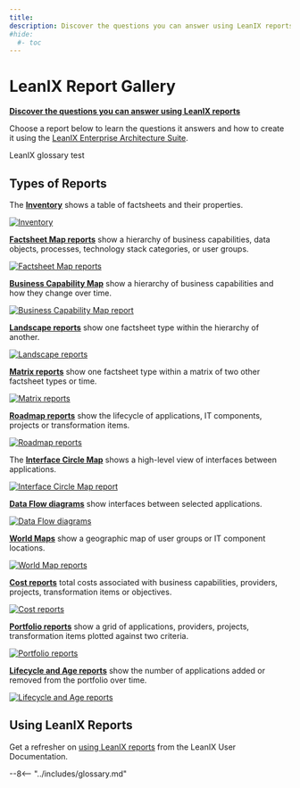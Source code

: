 ```yaml
---
title: 
description: Discover the questions you can answer using LeanIX reports
#hide:
  #- toc
---
```

 
# LeanIX Report Gallery

**[Discover the questions you can answer using LeanIX reports][questions]**

Choose a report below to learn the questions it answers and how to create it using the [LeanIX Enterprise&nbsp;Architecture&nbsp;Suite](https://www.leanix.net/en/solutions/enterprise-architecture-suite).

LeanIX glossary test

## Types of Reports

The **[Inventory][inventory]** shows a table of factsheets and their properties.

[![Inventory](assets/images/inventory-thumbnail.png)][inventory]

**[Factsheet Map reports][factsheet-map]** show a hierarchy of business capabilities, data objects, processes, technology stack categories, or user groups.

[![Factsheet Map reports](assets/images/factsheet-map-thumbnail.png)][factsheet-map]

**[Business Capability Map][business-capability-map]** show a hierarchy of business capabilities and how they change over time.

[![Business Capability Map report](assets/images/business-capability-map-thumbnail.png)][business-capability-map]

**[Landscape reports][landscape]** show one factsheet type within the hierarchy of another. 

[![Landscape reports](assets/images/landscape-thumbnail.png)][landscape]

**[Matrix reports][matrix]** show one factsheet type within a matrix of two other factsheet types or time.

[![Matrix reports](assets/images/matrix-thumbnail.png)][matrix]

**[Roadmap reports][roadmap]** show the lifecycle of applications, IT components, projects or transformation items. 

[![Roadmap reports](assets/images/roadmap-thumbnail.png)][roadmap]

The **[Interface Circle Map][interface]** shows a high-level view of interfaces between applications.

[![Interface Circle Map report](assets/images/interface-circle-map-thumbnail.png)][interface]

**[Data Flow diagrams][data-flow]** show interfaces between selected applications.

[![Data Flow diagrams](assets/images/dataflow-thumbnail.png)][data-flow]

**[World Maps][location]** show a geographic map of user groups or IT component locations.

[![World Map reports](assets/images/world-map-thumbnail.png)][location]

**[Cost reports][cost]** total costs associated with business capabilities, providers, projects, transformation items or objectives.

[![Cost reports](assets/images/cost-thumbnail.png)][cost]

**[Portfolio reports][portfolio]** show a grid of applications, providers, projects, transformation items plotted against two criteria.

[![Portfolio reports](assets/images/portfolio-thumbnail.png)][portfolio]

**[Lifecycle and Age reports][lifecycle-age]** show the number of applications added or removed from the portfolio over time.

[![Lifecycle and Age reports](assets/images/lifecycle-age-thumbnail.png)][lifecycle-age]

## Using LeanIX Reports

Get a refresher on [using LeanIX reports](https://docs.leanix.net/docs/insights-through-reports) from the LeanIX User Documentation.

--8<-- "../includes/glossary.md"

<!-- links -->
[questions]: questions.md 
[factsheet-map]: factsheet-map/ "Factsheet maps"
[business-capability-map]: business-capability-map/ "Business Capability map"
[landscape]: landscape/ "Landscape reports"
[matrix]: matrix/ "Matrix reports"
[roadmap]: roadmap/ "Roadmap reports"
[location]: location/ "World maps"
[interface]: interface/ "Interface Circle map"
[data-flow]: dataflow/ "Data Flow diagram"
[cost]: cost/ "Cost reports"
[lifecycle-age]: metrics/lifecycle-and-age-report "Lifecycle and Age reports"
[portfolio]: metrics/ "Portfolio reports"
[inventory]: inventory/ "Inventory"
